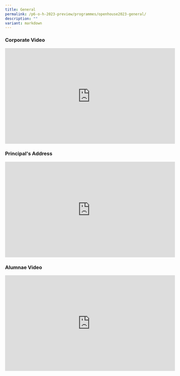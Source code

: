 ```yaml
---
title: General
permalink: /p6-o-h-2023-preview/programmes/openhouse2023-general/
description: ""
variant: markdown
---
```

### Corporate Video
<iframe allowfullscreen="" allow="accelerometer; autoplay; clipboard-write; encrypted-media; gyroscope; picture-in-picture; web-share" frameborder="0" title="YouTube video player" src="https://www.youtube.com/embed/o8fLy0ueiE4?si=OWe1Iq_t5qoqegJ-" height="315" width="560"></iframe>


### Principal's Address
<iframe allowfullscreen="" allow="accelerometer; autoplay; clipboard-write; encrypted-media; gyroscope; picture-in-picture; web-share" frameborder="0" title="YouTube video player" src="https://www.youtube-nocookie.com/embed/VzjQzbWQd8s?si=ZW1j0R-2vpTjSLSH" height="315" width="560"></iframe>


### Alumnae Video
<iframe allowfullscreen="" allow="accelerometer; autoplay; clipboard-write; encrypted-media; gyroscope; picture-in-picture; web-share" frameborder="0" title="YouTube video player" src="https://www.youtube-nocookie.com/embed/6J3BL3dZeCI?si=7Sdp8Sanye0ItujD" height="315" width="560"></iframe>